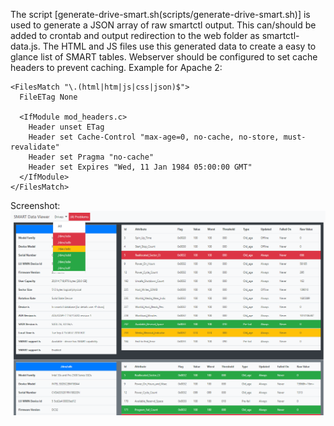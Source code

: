 The script [generate-drive-smart.sh(scripts/generate-drive-smart.sh)] is used to generate a JSON array of raw smartctl output. This can/should be added to crontab and output redirection to the web folder as smartctl-data.js. The HTML and JS files use this generated data to create a easy to glance list of SMART tables. Webserver should be configured to set cache headers to prevent caching. Example for Apache 2:

```
<FilesMatch "\.(html|htm|js|css|json)$">
  FileETag None

  <IfModule mod_headers.c>
    Header unset ETag
    Header set Cache-Control "max-age=0, no-cache, no-store, must-revalidate"
    Header set Pragma "no-cache"
    Header set Expires "Wed, 11 Jan 1984 05:00:00 GMT"
  </IfModule>
</FilesMatch>
```

Screenshot:
![Screen shot!](https://github.com/SixZeroSevenNine/Tiny-Tools/blob/master/smartctl-html/screenshot-1.png)
